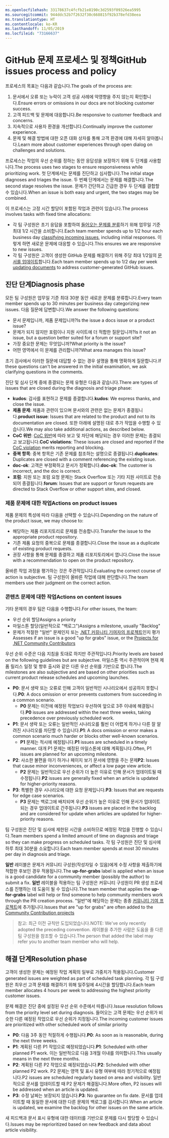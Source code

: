 ```yaml
---
ms.openlocfilehash: 33178637c4fcfb21e8190c3d2593f09326ea5995
ms.sourcegitcommit: 944ddc52b7f2632f30c668815f92b378efd38eea
ms.translationtype: HT
ms.contentlocale: ko-KR
ms.lasthandoff: 11/05/2019
ms.locfileid: "73166637"
---
```

# <a name="github-issues-process-and-policy"></a><span data-ttu-id="97fe8-101">GitHub 문제 프로세스 및 정책</span><span class="sxs-lookup"><span data-stu-id="97fe8-101">GitHub issues process and policy</span></span>

<span data-ttu-id="97fe8-102">프로세스의 목표는 다음과 같습니다.</span><span class="sxs-lookup"><span data-stu-id="97fe8-102">The goals of the process are:</span></span>

1. <span data-ttu-id="97fe8-103">문서에서 오류 또는 누락이 고객 성공 사례에 악영향을 주지 않는지 확인합니다.</span><span class="sxs-lookup"><span data-stu-id="97fe8-103">Ensure errors or omissions in our docs are not blocking customer success.</span></span>
1. <span data-ttu-id="97fe8-104">고객 피드백 및 문제에 대응합니다.</span><span class="sxs-lookup"><span data-stu-id="97fe8-104">Be responsive to customer feedback and concerns.</span></span>
1. <span data-ttu-id="97fe8-105">지속적으로 사용자 환경을 개선합니다.</span><span class="sxs-lookup"><span data-stu-id="97fe8-105">Continually improve the customer experience.</span></span>
1. <span data-ttu-id="97fe8-106">문제 및 해결 방법에 대한 오픈 대화 상자를 통해 고객 환경에 대해 자세히 알아봅니다.</span><span class="sxs-lookup"><span data-stu-id="97fe8-106">Learn more about customer experiences through open dialog on challenges and solutions.</span></span>

<span data-ttu-id="97fe8-107">프로세스는 작업의 우선 순위를 정하는 동안 응답성을 보장하기 위해 두 단계를 사용합니다.</span><span class="sxs-lookup"><span data-stu-id="97fe8-107">The process uses two stages to ensure responsiveness while prioritizing work.</span></span> <span data-ttu-id="97fe8-108">첫 단계에서는 문제를 진단하고 심사합니다.</span><span class="sxs-lookup"><span data-stu-id="97fe8-108">The initial stage diagnoses and triages the issue.</span></span> <span data-ttu-id="97fe8-109">두 번째 단계에서는 문제를 해결합니다.</span><span class="sxs-lookup"><span data-stu-id="97fe8-109">The second stage resolves the issue.</span></span> <span data-ttu-id="97fe8-110">문제가 간단하고 긴급한 경우 두 단계를 결합할 수 있습니다.</span><span class="sxs-lookup"><span data-stu-id="97fe8-110">When an issue is both easy and urgent, the two stages may be combined.</span></span>

<span data-ttu-id="97fe8-111">이 프로세스는 고정 시간 할당이 포함된 작업과 관련이 있습니다.</span><span class="sxs-lookup"><span data-stu-id="97fe8-111">The process involves tasks with fixed time allocations:</span></span>

- <span data-ttu-id="97fe8-112">각 팀 구성원은 초기 응답을 포함하여 [들어오는 문제를 분류](#diagnosis-phase)하기 위해 업무일 기준 최대 1/2 시간을 소비합니다.</span><span class="sxs-lookup"><span data-stu-id="97fe8-112">Each team member spends up to 1/2 hour each business day [classifying incoming issues](#diagnosis-phase), including initial responses.</span></span> <span data-ttu-id="97fe8-113">이렇게 하면 새로운 문제에 대응할 수 있습니다.</span><span class="sxs-lookup"><span data-stu-id="97fe8-113">This ensures we are responsive to new issues.</span></span>
- <span data-ttu-id="97fe8-114">각 팀 구성원은 고객이 생성한 GitHub 문제를 해결하기 위해 주당 최대 1/2일의 [문서를 업데이트](#resolution-phase)합니다.</span><span class="sxs-lookup"><span data-stu-id="97fe8-114">Each team member spends up to 1/2 day per week [updating documents](#resolution-phase) to address customer-generated GitHub issues.</span></span>

## <a name="diagnosis-phase"></a><span data-ttu-id="97fe8-115">진단 단계</span><span class="sxs-lookup"><span data-stu-id="97fe8-115">Diagnosis phase</span></span>

<span data-ttu-id="97fe8-116">모든 팀 구성원은 업무일 기준 최대 30분 동안 새로운 문제를 분류합니다.</span><span class="sxs-lookup"><span data-stu-id="97fe8-116">Every team member spends up to 30 minutes per business day categorizing new issues.</span></span> <span data-ttu-id="97fe8-117">다음 질문에 답변합니다.</span><span class="sxs-lookup"><span data-stu-id="97fe8-117">We answer the following questions:</span></span>

- <span data-ttu-id="97fe8-118">문서 문제입니까, 제품 문제입니까?</span><span class="sxs-lookup"><span data-stu-id="97fe8-118">Is the issue a docs issue or a product issue?</span></span>
- <span data-ttu-id="97fe8-119">문제가 되지 않지만 포럼이나 지원 사이트에 더 적합한 질문입니까?</span><span class="sxs-lookup"><span data-stu-id="97fe8-119">Is it not an issue, but a question better suited for a forum or support site?</span></span>
- <span data-ttu-id="97fe8-120">가장 중요한 문제는 무엇입니까?</span><span class="sxs-lookup"><span data-stu-id="97fe8-120">What priority is the issue?</span></span>
- <span data-ttu-id="97fe8-121">어떤 영역에서 이 문제를 관리합니까?</span><span class="sxs-lookup"><span data-stu-id="97fe8-121">What area manages this issue?</span></span>

<span data-ttu-id="97fe8-122">초기 검사에서 이러한 질문에 대답할 수 없는 경우 설명을 통해 명확하게 질문합니다.</span><span class="sxs-lookup"><span data-stu-id="97fe8-122">If these questions can't be answered in the initial examination, we ask clarifying questions in the comments.</span></span>

<span data-ttu-id="97fe8-123">진단 및 심사 단계 중에 종결되는 문제 유형은 다음과 같습니다.</span><span class="sxs-lookup"><span data-stu-id="97fe8-123">There are types of issues that are closed during the diagnosis and triage phase:</span></span>

- <span data-ttu-id="97fe8-124">**kudos**: 감사를 표현하고 문제를 종결합니다.</span><span class="sxs-lookup"><span data-stu-id="97fe8-124">**kudos**: We express thanks, and close the issue.</span></span>
- <span data-ttu-id="97fe8-125">**제품 문제**: 제품과 관련이 있으며 문서와의 관련은 없는 문제가 종결됩니다.</span><span class="sxs-lookup"><span data-stu-id="97fe8-125">**product issue**: Issues that are related to the product and not to its documentation are closed.</span></span> <span data-ttu-id="97fe8-126">또한 아래에 설명된 대로 추가 작업을 수행할 수 있습니다.</span><span class="sxs-lookup"><span data-stu-id="97fe8-126">We may also take additional actions, as described below.</span></span>
- <span data-ttu-id="97fe8-127">**CoC 위반**: [CoC 위반](https://dotnetfoundation.org/code-of-conduct)에 따라 보고 및 차단에 해당되는 경우 이러한 문제는 종결되고 보고됩니다.</span><span class="sxs-lookup"><span data-stu-id="97fe8-127">**CoC violations**: These issues are closed and reported if the [CoC violation](https://dotnetfoundation.org/code-of-conduct) merits reporting and blocking.</span></span>
- <span data-ttu-id="97fe8-128">**중복 항목**: 중복 항목은 기존 문제를 참조하는 설명으로 종결됩니다.</span><span class="sxs-lookup"><span data-stu-id="97fe8-128">**duplicates**: Duplicates are closed with a comment referencing the existing issue.</span></span>
- <span data-ttu-id="97fe8-129">**doc-ok**: 고객은 부정확하고 문서가 정확합니다.</span><span class="sxs-lookup"><span data-stu-id="97fe8-129">**doc-ok**: The customer is incorrect, and the doc is correct.</span></span>
- <span data-ttu-id="97fe8-130">**포럼**: 지원 또는 포럼 요청 문제는 Stack Overflow 또는 기타 지원 사이트로 전송되어 종결됩니다.</span><span class="sxs-lookup"><span data-stu-id="97fe8-130">**forum**: Issues that are support or forum requests are directed to Stack Overflow or other support sites, and closed.</span></span>

### <a name="actions-on-product-issues"></a><span data-ttu-id="97fe8-131">제품 문제에 대한 작업</span><span class="sxs-lookup"><span data-stu-id="97fe8-131">Actions on product issues</span></span>

<span data-ttu-id="97fe8-132">제품 문제의 특성에 따라 다음을 선택할 수 있습니다.</span><span class="sxs-lookup"><span data-stu-id="97fe8-132">Depending on the nature of the product issue, we may choose to:</span></span>

- <span data-ttu-id="97fe8-133">해당하는 제품 리포지토리로 문제를 전송합니다.</span><span class="sxs-lookup"><span data-stu-id="97fe8-133">Transfer the issue to the appropriate product repository.</span></span>
- <span data-ttu-id="97fe8-134">기존 제품 요청의 중복으로 문제를 종결합니다.</span><span class="sxs-lookup"><span data-stu-id="97fe8-134">Close the issue as a duplicate of existing product requests.</span></span>
- <span data-ttu-id="97fe8-135">권장 사항을 통해 문제를 종결하고 제품 리포지토리에서 엽니다.</span><span class="sxs-lookup"><span data-stu-id="97fe8-135">Close the issue with a recommendation to open on the product repository.</span></span>

<span data-ttu-id="97fe8-136">올바른 작업 과정을 평가하는 것은 주관적입니다.</span><span class="sxs-lookup"><span data-stu-id="97fe8-136">Evaluating the correct course of action is subjective.</span></span> <span data-ttu-id="97fe8-137">팀 구성원이 올바른 작업에 대해 판단합니다.</span><span class="sxs-lookup"><span data-stu-id="97fe8-137">The team members use their judgment on the correct action.</span></span>

### <a name="actions-on-content-issues"></a><span data-ttu-id="97fe8-138">콘텐츠 문제에 대한 작업</span><span class="sxs-lookup"><span data-stu-id="97fe8-138">Actions on content issues</span></span>

<span data-ttu-id="97fe8-139">기타 문제의 경우 팀은 다음을 수행합니다.</span><span class="sxs-lookup"><span data-stu-id="97fe8-139">For other issues, the team:</span></span>

- <span data-ttu-id="97fe8-140">우선 순위 할당</span><span class="sxs-lookup"><span data-stu-id="97fe8-140">Assigns a priority</span></span>
- <span data-ttu-id="97fe8-141">마일스톤 할당(일반적으로 "백로그")</span><span class="sxs-lookup"><span data-stu-id="97fe8-141">Assigns a milestone, usually "Backlog"</span></span>
- <span data-ttu-id="97fe8-142">문제가 적절한 "일반" 문제인지 또는 [.NET 커뮤니티 기여자의 프로젝트](https://github.com/dotnet/docs/projects/35)인지 평가</span><span class="sxs-lookup"><span data-stu-id="97fe8-142">Assesses if an issue is a good "up for grabs" issue, or the [Projects for .NET Community Contributors](https://github.com/dotnet/docs/projects/35)</span></span>

<span data-ttu-id="97fe8-143">우선 순위 수준은 다음 지침을 토대로 하지만 주관적입니다.</span><span class="sxs-lookup"><span data-stu-id="97fe8-143">Priority levels are based on the following guidelines but are subjective.</span></span> <span data-ttu-id="97fe8-144">마일스톤 역시 주관적이며 현재 제품 릴리스 일정 및 향후 출시와 같은 다른 우선 순위를 기반으로 합니다.</span><span class="sxs-lookup"><span data-stu-id="97fe8-144">The milestones are also subjective and are based on other priorities such as current product release schedules and upcoming launches.</span></span>

- <span data-ttu-id="97fe8-145">**P0**: 문서 생략 또는 오류로 인해 고객이 일반적인 시나리오에서 성공하지 못합니다.</span><span class="sxs-lookup"><span data-stu-id="97fe8-145">**P0**: A docs omission or error prevents customers from succeeding in a common scenario.</span></span>
  - <span data-ttu-id="97fe8-146">**P0** 문제는 이전에 예정된 작업보다 우선하여 앞으로 3주 이내에 해결됩니다.</span><span class="sxs-lookup"><span data-stu-id="97fe8-146">**P0** issues are addressed within the next three weeks, taking precedence over previously scheduled work.</span></span>
- <span data-ttu-id="97fe8-147">**P1**: 문서 생략 또는 오류는 일반적인 시나리오를 훨씬 더 어렵게 하거나 다른 잘 알려진 시나리오를 차단할 수 있습니다.</span><span class="sxs-lookup"><span data-stu-id="97fe8-147">**P1**: A docs omission or error makes a common scenario much harder or blocks other well-known scenarios.</span></span>
  - <span data-ttu-id="97fe8-148">**P1** 문제는 적시에 예정됩니다.</span><span class="sxs-lookup"><span data-stu-id="97fe8-148">**P1** issues are scheduled in a timely manner.</span></span> <span data-ttu-id="97fe8-149">대개 P1 문제는 예정된 마일스톤에 대해 계획됩니다.</span><span class="sxs-lookup"><span data-stu-id="97fe8-149">Often, P1 issues are planned for an upcoming milestone.</span></span>
- <span data-ttu-id="97fe8-150">**P2**: 사소한 불편을 야기 하거나 페이지 보기 문서에 영향을 주는 문제</span><span class="sxs-lookup"><span data-stu-id="97fe8-150">**P2**: Issues that cause minor inconveniences, or affect a low page view article.</span></span>
  - <span data-ttu-id="97fe8-151">**P2** 문제는 일반적으로 우선 순위가 더 높은 이유로 인해 문서가 업데이트될 때 수정됩니다.</span><span class="sxs-lookup"><span data-stu-id="97fe8-151">**P2** issues are generally fixed when an article is updated for higher-priority reasons.</span></span>
- <span data-ttu-id="97fe8-152">**P3**: 특별한 경우 시나리오에 대한 요청 문제입니다.</span><span class="sxs-lookup"><span data-stu-id="97fe8-152">**P3**: Issues that are requests for edge case scenarios.</span></span>
  - <span data-ttu-id="97fe8-153">**P3** 문제는 백로그에 배치되며 우선 순위가 높은 이유로 인해 문서가 업데이트되는 경우 업데이트로 간주됩니다.</span><span class="sxs-lookup"><span data-stu-id="97fe8-153">**P3** issues are placed in the backlog and are considered for update when articles are updated for higher-priority reasons.</span></span>

<span data-ttu-id="97fe8-154">팀 구성원은 진단 및 심사에 제한된 시간을 소비하므로 예정된 작업을 진행할 수 있습니다.</span><span class="sxs-lookup"><span data-stu-id="97fe8-154">Team members spend a limited amount of time on diagnosis and triage so they can make progress on scheduled tasks.</span></span> <span data-ttu-id="97fe8-155">각 팀 구성원은 진단 및 심사에 하루 최대 30분을 소요합니다.</span><span class="sxs-lookup"><span data-stu-id="97fe8-155">Each team member spends at most 30 minutes per day in diagnosis and triage.</span></span>

<span data-ttu-id="97fe8-156">**일반** 레이블은 문제가 커뮤니티 구성원(작성자일 수 있음)에게 수정 사항을 제출하기에 적합한 후보인 경우 적용됩니다.</span><span class="sxs-lookup"><span data-stu-id="97fe8-156">The **up-for-grabs** label is applied when an issue is a good candidate for a community member (possibly the author) to submit a fix.</span></span> <span data-ttu-id="97fe8-157">**일반** 레이블을 적용하는 팀 구성원은 커뮤니티 구성원이 PR 생성 프로세스를 진행하는 데 도움이 될 수 있습니다.</span><span class="sxs-lookup"><span data-stu-id="97fe8-157">The team member that applies the **up-for-grabs** label will help or find someone to help community members work through the PR creation process.</span></span> <span data-ttu-id="97fe8-158">"일반"에 해당하는 문제는 종종 [커뮤니티 기여 프로젝트](https://github.com/dotnet/docs/projects/35)에 추가됩니다.</span><span class="sxs-lookup"><span data-stu-id="97fe8-158">Issues that are "up for grabs" are often added to the [Community Contribution projects](https://github.com/dotnet/docs/projects/35)</span></span>

> <span data-ttu-id="97fe8-159">참고:  최근 이전 규칙만 도입되었습니다.</span><span class="sxs-lookup"><span data-stu-id="97fe8-159">NOTE: We've only recently adopted the preceding convention.</span></span> <span data-ttu-id="97fe8-160">레이블을 추가한 사람은 도움을 줄 다른 팀 구성원을 참조할 수 있습니다.</span><span class="sxs-lookup"><span data-stu-id="97fe8-160">The person that added the label may refer you to another team member who will help.</span></span>

## <a name="resolution-phase"></a><span data-ttu-id="97fe8-161">해결 단계</span><span class="sxs-lookup"><span data-stu-id="97fe8-161">Resolution phase</span></span>

<span data-ttu-id="97fe8-162">고객이 생성한 문제는 예정된 작업 계획의 일부로 가중치가 적용됩니다.</span><span class="sxs-lookup"><span data-stu-id="97fe8-162">Customer generated issues are weighted as part of scheduled task planning.</span></span> <span data-ttu-id="97fe8-163">각 팀 구성원은 최우선 고객 문제를 해결하기 위해 일주일에 4시간을 할당합니다.</span><span class="sxs-lookup"><span data-stu-id="97fe8-163">Each team member allocates 4 hours per week to addressing the highest priority customer issues.</span></span>

<span data-ttu-id="97fe8-164">문제 해결은 진단 중에 설정된 우선 순위 수준에서 따릅니다.</span><span class="sxs-lookup"><span data-stu-id="97fe8-164">Issue resolution follows from the priority level set during diagnosis.</span></span> <span data-ttu-id="97fe8-165">들어오는 고객 문제는 우선 순위가 비슷한 다른 예정된 작업으로 우선 순위가 지정됩니다.</span><span class="sxs-lookup"><span data-stu-id="97fe8-165">The incoming customer issues are prioritized with other scheduled work of similar priority</span></span>

- <span data-ttu-id="97fe8-166">**P0**: 다음 3주 동안 적절하게 수행됩니다.</span><span class="sxs-lookup"><span data-stu-id="97fe8-166">**P0**: As soon as is reasonable, during the next three weeks.</span></span>
- <span data-ttu-id="97fe8-167">**P1**: 계획된 다른 P1 작업으로 예정되었습니다.</span><span class="sxs-lookup"><span data-stu-id="97fe8-167">**P1**: Scheduled with other planned P1 work.</span></span> <span data-ttu-id="97fe8-168">이는 일반적으로 다음 3개월 이내를 의미합니다.</span><span class="sxs-lookup"><span data-stu-id="97fe8-168">This usually means in the next three months.</span></span>
- <span data-ttu-id="97fe8-169">**P2**: 계획된 다른 P2 작업으로 예정되었습니다.</span><span class="sxs-lookup"><span data-stu-id="97fe8-169">**P2**: Scheduled with other planned P2 work.</span></span> <span data-ttu-id="97fe8-170">P2 문제는 영역 및 표시 유형 여부에 따라 정기적으로 예정됩니다.</span><span class="sxs-lookup"><span data-stu-id="97fe8-170">P2 issues are scheduled regularly based on area and visibility.</span></span> <span data-ttu-id="97fe8-171">일반적으로 문서를 업데이트할 때 P2 문제가 해결됩니다.</span><span class="sxs-lookup"><span data-stu-id="97fe8-171">More often, P2 issues will be addressed when an article is updated.</span></span>
- <span data-ttu-id="97fe8-172">**P3**: 수정 날짜는 보장되지 않습니다.</span><span class="sxs-lookup"><span data-stu-id="97fe8-172">**P3**: No guarantee on fix date.</span></span> <span data-ttu-id="97fe8-173">문서를 업데이트할 때 동일한 문서에 대한 다른 문제의 백로그를 검사합니다.</span><span class="sxs-lookup"><span data-stu-id="97fe8-173">When an article is updated, we examine the backlog for other issues on the same article.</span></span>

<span data-ttu-id="97fe8-174">새 피드백과 문서 표시 유형에 대한 데이터를 기반으로 문제를 다시 할당할 수 있습니다.</span><span class="sxs-lookup"><span data-stu-id="97fe8-174">Issues may be reprioritized based on new feedback and data about article visibility.</span></span>
